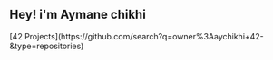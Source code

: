 <h2 align="left">Hey! i'm Aymane chikhi</h2>
</p>
[42 Projects](https://github.com/search?q=owner%3Aaychikhi+42-&type=repositories)
